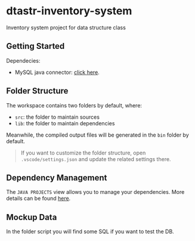 # dtastr-inventory-system
Inventory system project for data structure class

## Getting Started

Dependecies:
* MySQL java connector: [click here](https://dev.mysql.com/downloads/connector/j/).

## Folder Structure

The workspace contains two folders by default, where:

- `src`: the folder to maintain sources
- `lib`: the folder to maintain dependencies

Meanwhile, the compiled output files will be generated in the `bin` folder by default.

> If you want to customize the folder structure, open `.vscode/settings.json` and update the related settings there.

## Dependency Management

The `JAVA PROJECTS` view allows you to manage your dependencies. More details can be found [here](https://github.com/microsoft/vscode-java-dependency#manage-dependencies).


## Mockup Data
In the folder script you will find some SQL if you want to test the DB.